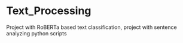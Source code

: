 # Text_Processing
Project with RoBERTa based text classification, project with sentence analyzing python scripts
